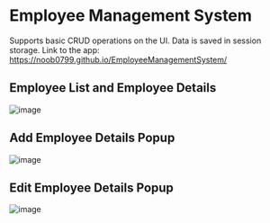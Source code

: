 # Employee Management System
Supports basic CRUD operations on the UI. Data is saved in session storage.
Link to the app: https://noob0799.github.io/EmployeeManagementSystem/

## Employee List and Employee Details
![image](https://github.com/user-attachments/assets/9b775c27-3387-4816-864b-315031ec7c92)

## Add Employee Details Popup
![image](https://github.com/user-attachments/assets/0d45e98e-024b-4049-863a-38bd7ac62ef8)

## Edit Employee Details Popup
![image](https://github.com/user-attachments/assets/6b164dd9-3ab3-4e92-825e-2f5832d627dd)
